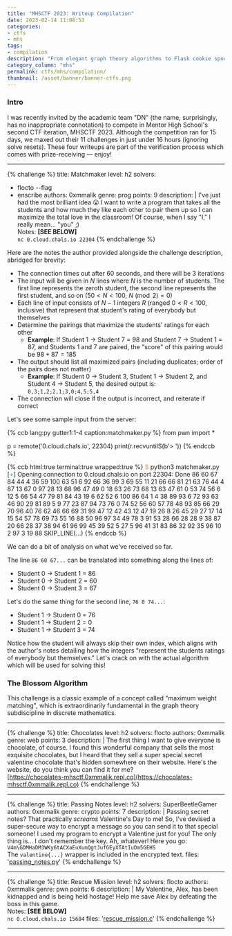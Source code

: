 ```yaml
---
title: "MHSCTF 2023: Writeup Compilation"
date: 2023-02-14 11:08:53
categories:
- ctfs
- mhs
tags:
- compilation
description: "From elegant graph theory algorithms to Flask cookie spoofing, these are various writeups for selected challenges from MHSCTF 2023!"
category_column: "mhs"
permalink: ctfs/mhs/compilation/
thumbnail: /asset/banner/banner-ctfs.png
---
```


### Intro

I was recently invited by the academic team "DN" (the name, surprisingly, has no inappropriate connotation) to compete in Mentor High School's second CTF iteration, MHSCTF 2023. Although the competition ran for 15 days, we maxed out their 11 challenges in just under 16 hours (ignoring solve resets). These four writeups are part of the verification process which comes with prize-receiving — enjoy!

---

{% challenge %}
title: Matchmaker
level: h2
solvers:
- flocto --flag
- enscribe
authors: 0xmmalik
genre: prog
points: 9
description: |
    I've just had the most brilliant idea 😮 I want to write a program that takes all the students and how much they like each other to pair them up so I can maximize the total love in the classroom! Of course, when I say "I," I really mean... "you" ;)  
    Notes: **[SEE BELOW]**  
    `nc 0.cloud.chals.io 22304`
{% endchallenge %}

Here are the notes the author provided alongside the challenge description, abridged for brevity:

- The connection times out after 60 seconds, and there will be 3 iterations
- The input will be given in $N$ lines where $N$ is the number of students. The first line represents the zeroth student, the second line represents the first student, and so on ($50 < N < 100$, $N \pmod 2 = 0$)
- Each line of input consists of $N - 1$ integers $R$ (ranged $0 < R < 100$, inclusive) that represent that student's rating of everybody but themselves
- Determine the pairings that maximize the students' ratings for each other
    - **Example**: If Student 1 -> Student 7 = 98 and Student 7 -> Student 1 = 87, and Students 1 and 7 are paired, the "score" of this pairing would be $98 + 87 = 185$
- The output should list all maximized pairs (including duplicates; order of the pairs does not matter)
    - **Example**: If Student 0 -> Student 3, Student 1 -> Student 2, and Student 4 -> Student 5, the desired output is: `0,3;1,2;2,1;3,0;4,5;5,4`
- The connection will close if the output is incorrect, and reiterate if correct

Let's see some sample input from the server:

{% ccb lang:py gutter1:1-4 caption:matchmaker.py %}
from pwn import *

p = remote('0.cloud.chals.io', 22304)
print(r.recvuntilS(b'> '))
{% endccb %}

{% ccb html:true terminal:true wrapped:true %}
<span style="color:#F99157">$ </span> python3 matchmaker.py
[<span style="color:#47D4B9"><b>+</b></span>] Opening connection to 0.cloud.chals.io on port 22304: Done
86 60 67 84 44 4 36 59 100 63 51 6 92 66 36 99 3 69 55 11 21 66 66 81 21 63 76 44 4 87 13 67 0 97 28 13 68 96 47 49 0 18 63 26 73 68 13 63 47 61 0 53 74 56 6 12 5 66 54 47 79 81 84 43 19 6 62 52 6 100 86 64 1 4 38 89 93 6 72 93 63 46 90 29 81 89 5 9 77 23 87 94 73
76 0 74 52 56 60 57 78 48 93 85 66 29 70 96 40 76 62 46 66 69 31 99 47 12 42 43 12 47 19 26 8 26 45 29 27 17 14 15 54 57 78 69 73 55 16 88 50 96 97 34 49 78 3 91 53 28 66 28 28 9 38 87 20 66 28 37 38 94 61 96 99 45 39 52 5 27 5 96 41 31 83 86 32 92 35 96 10 2 97 3 19 88
SKIP_LINE(...)
{% endccb %}

We can do a bit of analysis on what we've received so far.

The line `86 60 67...` can be translated into something along the lines of:
- Student 0 -> Student 1 = 86
- Student 0 -> Student 2 = 60
- Student 0 -> Student 3 = 67

Let's do the same thing for the second line, `76 0 74...`:
- Student 1 -> Student 0 = 76
- Student 1 -> Student 2 = 0
- Student 1 -> Student 3 = 74

Notice how the student will always skip their own index, which aligns with the author's notes detailing how the integers "represent the students ratings of everybody but themselves." Let's crack on with the actual algorithm which will be used for solving this!

### The Blossom Algorithm

This challenge is a classic example of a concept called "maximum weight matching", which is extraordinarily fundamental in the graph theory subdiscipline in discrete mathematics.

---

{% challenge %}
title: Chocolates
level: h2
solvers: flocto
authors: 0xmmalik
genre: web
points: 3
description: |
    The first thing I want to give everyone is chocolate, of course. I found this wonderful company that sells the most exquisite chocolates, but I heard that they sell a super special secret valentine chocolate that's hidden somewhere on their website. Here's the website, do you think you can find it for me?  
    [https://chocolates-mhsctf.0xmmalik.repl.co](https://chocolates-mhsctf.0xmmalik.repl.co)
{% endchallenge %}

---

{% challenge %}
title: Passing Notes
level: h2
solvers: SuperBeetleGamer
authors: 0xmmalik
genre: crypto
points: 7
description: |
    Passing secret notes? That practically *screams* Valentine's Day to me! So, I've devised a super-secure way to encrypt a message so you can send it to that special someone! I used my program to encrypt a Valentine just for you! The only thing is... I don't remember the key. Ah, whatever! Here you go: `V4m\GDMHaDM3WKy6tACXaEuXumQgtJufGEyXTAtIuDm5GEHS`  
    The `valentine{...}` wrapper is included in the encrypted text.
files: '[passing_notes.py](/asset/mhs/passing_notes.py)'
{% endchallenge %}

---

{% challenge %}
title: Rescue Mission
level: h2
solvers: flocto
authors: 0xmmalik
genre: pwn
points: 6
description: |
    My Valentine, Alex, has been kidnapped and is being held hostage! Help me save Alex by defeating the boss in this game.  
    Notes: **[SEE BELOW]**  
    `nc 0.cloud.chals.io 15684`
files: '[rescue_mission.c](/asset/mhs/rescue_mission.c)'
{% endchallenge %}

---